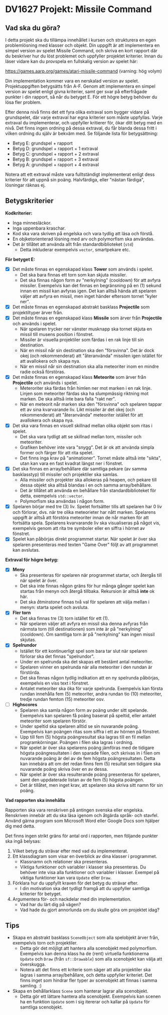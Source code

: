 # DV1627 Projekt: Missile Command

## Vad ska du göra?

I detta projekt ska du tillämpa innehållet i kursen och strukturera en egen problemlösning med klasser och objekt. Din uppgift är att implementera en simpel version av spelet Missile Command, och skriva en kort rapport där du beskriver hur du löst problemet och uppfyller projektet kriterier. Innan du läser vidare kan du provspela en fullskalig version av spelet här:

https://games.aarp.org/games/atari-missile-command (varning: hög volym)

Din implementation kommer vara en nerskalad version av spelet. Projektuppgiften betygsätts från A-F. Genom att implementera en simpel version av spelet enligt givna kriterier, samt ger svar på efterfrågade punkter i din rapport, så når du betyget E. För ett högre betyg behöver du lösa fler problem.

Efter denna nivå finns det ett fyra olika extraval som bygger vidare på grundspelet, där varje extraval har egna kriterier som måste uppfyllas. Varje extraval du implementerar, och uppfyller kritierer för, ökar ditt betyg med en nivå. Det finns ingen ordning på dessa extraval, du får blanda dessa fritt i vilken ordning du själv är bekväm med. Se följande lista för betygsättning:

- Betyg E: grundspel + rapport
- Betyg D: grundspel + rapport + 1 extraval
- Betyg C: grundspel + rapport + 2 extraval
- Betyg B: grundspel + rapport + 3 extraval
- Betyg A: grundspel + rapport + 4 extraval

Notera att ett extraval måste vara fulltständigt implementerat enligt dess kriterier för att uppnå sin poäng. Halvfärdiga, eller "nästan färdiga", lösningar räknas ej.

## Betygskriterier

**Kodkriterier:**
- Inga minnesläckor.
- Inga uppenbara kraschar.
- Kod ska vara skriven på engelska och vara tydlig att läsa och förstå.
- En objketorienterad lösning med arv och polymorfism ska användas.
- Det är tillåtet att använda allt från standardbiblioteket (`std`)
    - Detta inkluderar exempelvis `vector`, smartpekare etc.

**För betyget E:**
- [X] Det måste finnas en egenskapad klass **Tower** som används i spelet.
	- Det ska bara finnas ett torn som kan skjuta missiler.
    - Det ska finnas någon form av "nerkylning" (cooldown) för att avfyra missiler. Exempelvis kan det finnas en begränsning på en (1) sekund innan en missil kan avfyras igen. Det kan alltså hända att spelaren väljer att avfyra en missil, men inget händer eftersom tornet "kyler ner".
- [X] Det måste finnas en egenskapad abstrakt basklass **Projectile** som projektiltyper ärver från.
- [X] Det måste finnas en egenskapad klass **Missile** som ärver från **Projectile** och används i spelet.
	- När spelaren trycker ner vänster musknapp ska tornet skjuta en missil till musens position i fönstret.
	- Missiler är visuella projektiler som färdas i en rak linje till sin destination.
	- När en missil når sin destination ska den "försvinna". Det är dock okej (och rekommenderat) att "återanvända" missilen igen istället för att avallokera och skapa nya.
	- När en missil når sin destination ska alla meteoriter inom en mindre radie också förstöras.
- [X] Det måste finnas en egenskapad klass **Meteorite** som ärver från **Projectile** och används i spelet.
	- Meteroriter ska färdas från himlen ner mot marken i en rak linje. Linjen som meteoriter färdas ska ha slumpmässig riktning mot marken. De ska alltså inte bara falla "rakt ner".
	- När en meteorit når marken ska den "försvinna" och spelaren tappar ett av sina kvarvarande liv. Likt missiler är det okej (och rekommenderat) att "återanvända" meteoriter istället för att avallokera och skapa nya. 
- [X] Det ska vara finnas en visuell skillnad mellan olika objekt som ritas i spelet.
    - Det ska vara tydligt att se skillnad mellan torn, missiler och meteoriter.
    - Grafiken behöver inte vara "snygg". Det är ok att använda simpla former och färger för att rita spelet.
    - Det finns inga krav på "animationer". Tornet måste alltså inte "sikta", utan kan vara en fast kvadrat längst ner i fönstret.
- [X] Det ska finnas en array/behållare där samtliga pekare (av samma basklasstyp) till missiler och projektiler ska samlas.
    - Alla missiler och projekter ska allokeras på heapen, och pekare till dessa objekt ska alltså blandas i en och samma array/behållare.
    - Det är tillåtet att använda en behållare från standardbiblioteket för detta, exempelvis `std::vector`.
    - Polymorfism ska användas i någon form.
- [X] Spelaren börjar med tre (3) liv. Spelet fortsätter tills att spelaren har 0 liv och förlorar, dvs. när tre olika meteorieter har nått marken. Spelarens uppgift är alltså att förstöra meteoriter innan de når marken för att fortsätta spela. Spelarens kvarvarande liv ska visualiseras på något vis, exempelvis genom att rita tre symboler eller en siffra i hörnet av fönstret.
- [X] Spelet kan påbörjas direkt programmet startar. När spelet är över ska spelaren presenteras med texten "Game Over" följt av att programmet kan avslutas.

**Extraval för högre betyg:**
- [X] **Meny**
    - Ska presenteras för spelaren när programmet startar, och återgås till när spelet är över.
    - Det ska inte finnas någon gräns för hur många gånger spelet kan startas från menyn och återgå tillbaka. Rekursion är alltså **inte** ok här.
    - Det ska *åtminstone* finnas två val för spelaren att välja mellan i menyn: starta spelet och avsluta.
- [X] **Fler torn**
    - Det ska finnas tre (3) torn istället för ett (1).
    - När spelaren väljer att avfyra en missil ska denna avfyras från närmsta torn (till destinationen) som inte är på "nerkylning" (cooldown). Om samtliga torn är på "nerkylning" kan ingen missil skjutas.
- [X] **Spelrundor**
    - Istället för ett kontinuerligt spel som bara tar slut när spelaren förlorar ska det finnas "spelrundor".
    - Under en spelrunda ska det skapas ett bestämt antal meteoriter.
    - Spelaren vinner en spelrunda när alla meteoriter i den rundan är förstörda.
    - Det ska finnas någon tydlig indikation att en ny spelrunda påbörjas, exempelvis en viss text i fönstret.
    - Antalet meteoriter ska öka för varje spelrunda. Exempelvis kan första rundan innehålla fem (5) meteoriter, andra rundan tio (10) meteoriter, tredje rundan femton (15) meteoriter osv.
- [ ] **Highscores**
    - Spelaren ska samla någon form av poäng under sitt spelande. Exempelvis kan spelaren få poäng baserat på speltid, eller antalet meteoriter som spelaren förstör.
    - Under speltid ska spelaren alltid se sin nuvarande poäng. Exempelvis kan poängen ritas som siffra i ett av hörnen på fönstret.
    - Upp till fem (5) högsta poängresultat ska lagras till en fil mellan programkörningar. Poängen i filen ska lagras i ordning.
    - När spelet är över ska spelarens poäng jämföras med de tidigare högsta poängresultaten i den sparade filen, och skrivas in i filen om nuvarande poäng är del av de fem högsta poängresultaten. Detta kan innebära att om det redan finns fem (5) resultat sen tidigare ska nuvarande poäng skriva över en av dessa.
    - När spelet är över ska resulterande poäng presenteras för spelaren, samt den uppdaterade listan av de fem (5) högsta poängen. 
    - Det är tillåtet, men inget krav, att spelaren ska skriva sitt namn för sin poäng.

**Vad rapporten ska innehålla**

Rapporten ska vara renskriven på antingen svenska eller engelska. Renskriven innebär att du ska läsa igenom och åtgärda språk- och stavfel. Använd gärna program som Microsoft Word eller Google Docs som hjälper dig med detta.

Det finns ingen strikt gräns för antal ord i rapporten, men följande punkter ska ingå belysas: 

1. Vilket betyg du strävar efter med vad du implementerat.
2. Ett klassdiagram som visar en överblick av dina klasser i programmet.
    - Klassnamn och relationer ska presenteras.
    - Viktiga funktioner och variabler i klasser ska presenteras. Du behöver inte visa alla funktioner och variabler i klasser. Exempel på viktiga funktioner kan vara `Update` eller `Draw`.
3. Förklara hur du uppfyllt kraven för det betyg du strävar efter.
    - I din motivation ska det tydligt framgå att du uppfyller samtliga kriterier för betyget.
4. Argumentera för- och nackdelar med din implementation.
    - Vad har du lärt dig på vägen?
    - Vad hade du gjort annorlunda om du skulle göra om projektet idag?

## Tips

- Skapa en abstrakt basklass `SceneObject` som alla spelobjekt ärver från, exempelvis torn och projektiler.
    - Detta gör det möjligt att hantera alla scenobjekt med polymorfism. Exempelvis kan denna klass ha de (rent) virtuella funktionerna `Update` och `Draw` (från `sf::Drawable`) som alla scenobjekt kan välja att överskugga.
    - Notera att det finns ett kriterie som säger att alla projektiler ska lagras i samma array/behållare, och detta uppfyller kriteriet. Det finns inget som hindrar fler typer av scenobjekt att finnas i samma samling. :)
- Skapa en behållarklass `Scene` som hanterar lagrar alla scenobjekt.
    - Detta gör ett lättare hantera alla scenobjekt. Exempelvis kan scenen ha en funktion `Update` som i sig itererar och kallar på `Update` för samtliga scenobjekt.
